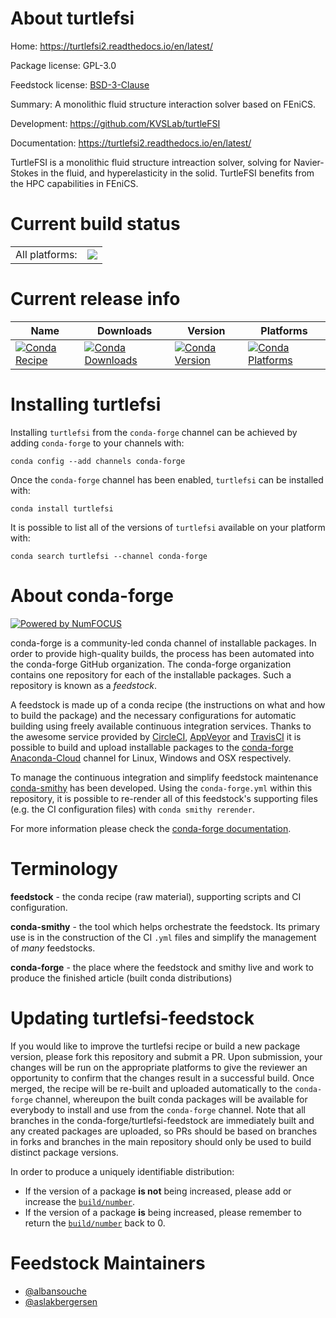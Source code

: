 About turtlefsi
===============

Home: https://turtlefsi2.readthedocs.io/en/latest/

Package license: GPL-3.0

Feedstock license: [BSD-3-Clause](https://github.com/conda-forge/turtlefsi-feedstock/blob/master/LICENSE.txt)

Summary: A monolithic fluid structure interaction solver based on FEniCS.

Development: https://github.com/KVSLab/turtleFSI

Documentation: https://turtlefsi2.readthedocs.io/en/latest/

TurtleFSI is a monolithic fluid structure intreaction solver, solving for
Navier-Stokes in the fluid, and hyperelasticity in the solid. TurtleFSI
benefits from the HPC capabilities in FEniCS.


Current build status
====================


<table><tr><td>All platforms:</td>
    <td>
      <a href="https://dev.azure.com/conda-forge/feedstock-builds/_build/latest?definitionId=8628&branchName=master">
        <img src="https://dev.azure.com/conda-forge/feedstock-builds/_apis/build/status/turtlefsi-feedstock?branchName=master">
      </a>
    </td>
  </tr>
</table>

Current release info
====================

| Name | Downloads | Version | Platforms |
| --- | --- | --- | --- |
| [![Conda Recipe](https://img.shields.io/badge/recipe-turtlefsi-green.svg)](https://anaconda.org/conda-forge/turtlefsi) | [![Conda Downloads](https://img.shields.io/conda/dn/conda-forge/turtlefsi.svg)](https://anaconda.org/conda-forge/turtlefsi) | [![Conda Version](https://img.shields.io/conda/vn/conda-forge/turtlefsi.svg)](https://anaconda.org/conda-forge/turtlefsi) | [![Conda Platforms](https://img.shields.io/conda/pn/conda-forge/turtlefsi.svg)](https://anaconda.org/conda-forge/turtlefsi) |

Installing turtlefsi
====================

Installing `turtlefsi` from the `conda-forge` channel can be achieved by adding `conda-forge` to your channels with:

```
conda config --add channels conda-forge
```

Once the `conda-forge` channel has been enabled, `turtlefsi` can be installed with:

```
conda install turtlefsi
```

It is possible to list all of the versions of `turtlefsi` available on your platform with:

```
conda search turtlefsi --channel conda-forge
```


About conda-forge
=================

[![Powered by NumFOCUS](https://img.shields.io/badge/powered%20by-NumFOCUS-orange.svg?style=flat&colorA=E1523D&colorB=007D8A)](http://numfocus.org)

conda-forge is a community-led conda channel of installable packages.
In order to provide high-quality builds, the process has been automated into the
conda-forge GitHub organization. The conda-forge organization contains one repository
for each of the installable packages. Such a repository is known as a *feedstock*.

A feedstock is made up of a conda recipe (the instructions on what and how to build
the package) and the necessary configurations for automatic building using freely
available continuous integration services. Thanks to the awesome service provided by
[CircleCI](https://circleci.com/), [AppVeyor](https://www.appveyor.com/)
and [TravisCI](https://travis-ci.com/) it is possible to build and upload installable
packages to the [conda-forge](https://anaconda.org/conda-forge)
[Anaconda-Cloud](https://anaconda.org/) channel for Linux, Windows and OSX respectively.

To manage the continuous integration and simplify feedstock maintenance
[conda-smithy](https://github.com/conda-forge/conda-smithy) has been developed.
Using the ``conda-forge.yml`` within this repository, it is possible to re-render all of
this feedstock's supporting files (e.g. the CI configuration files) with ``conda smithy rerender``.

For more information please check the [conda-forge documentation](https://conda-forge.org/docs/).

Terminology
===========

**feedstock** - the conda recipe (raw material), supporting scripts and CI configuration.

**conda-smithy** - the tool which helps orchestrate the feedstock.
                   Its primary use is in the construction of the CI ``.yml`` files
                   and simplify the management of *many* feedstocks.

**conda-forge** - the place where the feedstock and smithy live and work to
                  produce the finished article (built conda distributions)


Updating turtlefsi-feedstock
============================

If you would like to improve the turtlefsi recipe or build a new
package version, please fork this repository and submit a PR. Upon submission,
your changes will be run on the appropriate platforms to give the reviewer an
opportunity to confirm that the changes result in a successful build. Once
merged, the recipe will be re-built and uploaded automatically to the
`conda-forge` channel, whereupon the built conda packages will be available for
everybody to install and use from the `conda-forge` channel.
Note that all branches in the conda-forge/turtlefsi-feedstock are
immediately built and any created packages are uploaded, so PRs should be based
on branches in forks and branches in the main repository should only be used to
build distinct package versions.

In order to produce a uniquely identifiable distribution:
 * If the version of a package **is not** being increased, please add or increase
   the [``build/number``](https://conda.io/docs/user-guide/tasks/build-packages/define-metadata.html#build-number-and-string).
 * If the version of a package **is** being increased, please remember to return
   the [``build/number``](https://conda.io/docs/user-guide/tasks/build-packages/define-metadata.html#build-number-and-string)
   back to 0.

Feedstock Maintainers
=====================

* [@albansouche](https://github.com/albansouche/)
* [@aslakbergersen](https://github.com/aslakbergersen/)

